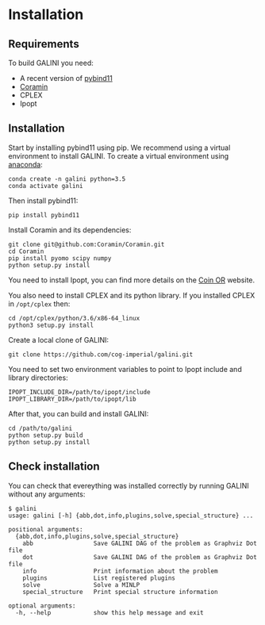 # Installation

## Requirements

To build GALINI you need:

 * A recent version of [pybind11](https://github.com/pybind/pybind11)
 * [Coramin](https://github.com/Coramin/Coramin)
 * CPLEX
 * Ipopt

 
## Installation

Start by installing pybind11 using pip. We recommend using a virtual environment
to install GALINI. 
To create a virtual environment using [anaconda](https://conda.io/en/latest/):

    conda create -n galini python=3.5
    conda activate galini
    
Then install pybind11:

    pip install pybind11
    
Install Coramin and its dependencies:

    git clone git@github.com:Coramin/Coramin.git
    cd Coramin
    pip install pyomo scipy numpy
    python setup.py install


You need to install Ipopt, you can find more details on the [Coin OR](https://www.coin-or.org/Ipopt/documentation/node10.html)
website.

You also need to install CPLEX and its python library. If you installed CPLEX
in `/opt/cplex` then:

    cd /opt/cplex/python/3.6/x86-64_linux
    python3 setup.py install

Create a local clone of GALINI:

    git clone https://github.com/cog-imperial/galini.git
    
You need to set two environment variables to point to Ipopt include and library
directories:

    IPOPT_INCLUDE_DIR=/path/to/ipopt/include
    IPOPT_LIBRARY_DIR=/path/to/ipopt/lib
    
After that, you can build and install GALINI:

    cd /path/to/galini
    python setup.py build
    python setup.py install        


## Check installation

You can check that evereything was installed correctly by running GALINI without
any arguments:

    $ galini
    usage: galini [-h] {abb,dot,info,plugins,solve,special_structure} ...

    positional arguments:
      {abb,dot,info,plugins,solve,special_structure}
        abb                 Save GALINI DAG of the problem as Graphviz Dot file
        dot                 Save GALINI DAG of the problem as Graphviz Dot file
        info                Print information about the problem
        plugins             List registered plugins
        solve               Solve a MINLP
        special_structure   Print special structure information
    
    optional arguments:
      -h, --help            show this help message and exit
